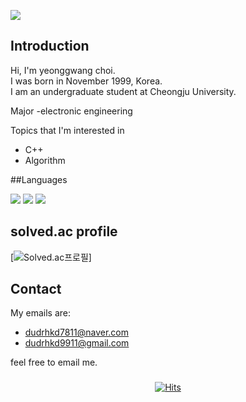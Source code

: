 ![](https://capsule-render.vercel.app/api?type=slice&color=ffc0cb&height=250&section=header&text=YeongGwangChoi&fontAlign=80&fontSize=40&fontColor=000000&animation=twinkling)
## Introduction

Hi, I'm yeonggwang choi.     
I was born in November 1999, Korea.      
I am an undergraduate student at Cheongju University.       

Major
-electronic engineering

Topics that I'm interested in
  - C++
  - Algorithm
  
##Languages
<div>
<img src="https://img.shields.io/badge/C++-00599C?style=flat-square&logo=cplusplus&logoColor=white"/>
<img src="https://img.shields.io/badge/C-A8B9CC?style=flat-square&logo=c&logoColor=white"/>
<img src="https://img.shields.io/badge/Python-3776AB?style=flat-square&logo=Python&logoColor=white"/>
</div>

## solved.ac profile
[![Solved.ac프로필](http://mazassumnida.wtf/api/v2/generate_badge?boj=dudrhkd7811)]
## Contact

My emails are:
  - dudrhkd7811@naver.com
  - dudrhkd9911@gmail.com

feel free to email me.

###
<div align=center>
  
[![Hits](https://hits.seeyoufarm.com/api/count/incr/badge.svg?url=https%3A%2F%2Fgithub.com%2Fyeonggwangchoi&count_bg=%2379C83D&title_bg=%23555555&icon=&icon_color=%23E7E7E7&title=hits&edge_flat=false)](https://hits.seeyoufarm.com)
